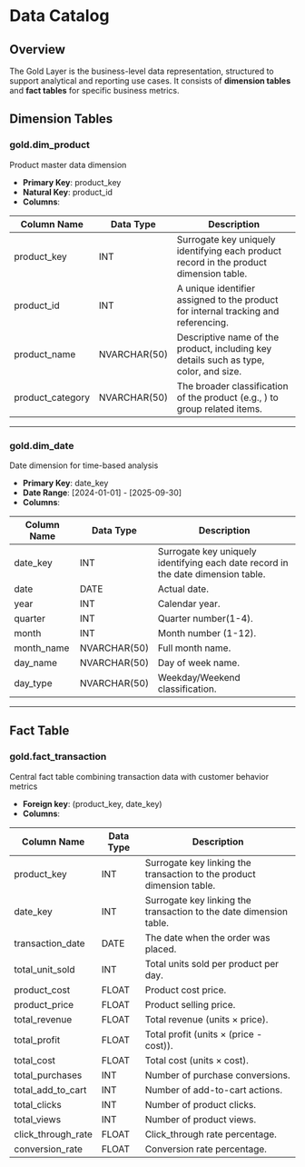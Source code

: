 # Data Catalog

## Overview
The Gold Layer is the business-level data representation, structured to support analytical and reporting use cases. It consists of **dimension tables** and **fact tables** for specific business metrics.

## Dimension Tables

### **gold.dim_product**
Product master data dimension

- **Primary Key**: product_key
- **Natural Key**: product_id
- **Columns**:

| Column Name       | Data Type     | Description                                                                           |
|-------------------|---------------|---------------------------------------------------------------------------------------|
| product_key       | INT           | Surrogate key uniquely identifying each product record in the product dimension table.|
| product_id        | INT           | A unique identifier assigned to the product for internal tracking and referencing.    |
| product_name      | NVARCHAR(50)  | Descriptive name of the product, including key details such as type, color, and size. |
| product_category  | NVARCHAR(50)  | The broader classification of the product (e.g., ) to group related items.            |

---

### **gold.dim_date**
Date dimension for time-based analysis

- **Primary Key**: date_key
- **Date Range**: [2024-01-01] - [2025-09-30]
- **Columns**:

| Column Name    | Data Type    | Description                                                                     |
|----------------|--------------|---------------------------------------------------------------------------------|
| date_key       | INT          | Surrogate key uniquely identifying each date record in the date dimension table.|
| date           | DATE         | Actual date.                                                                    |
| year           | INT          | Calendar year.                                                                  |
| quarter        | INT          | Quarter number(1-4).                                                            |
| month          | INT          | Month number (1-12).                                                            |
| month_name     | NVARCHAR(50) | Full month name.                                                                |
| day_name       | NVARCHAR(50) | Day of week name.                                                               |
| day_type       | NVARCHAR(50) | Weekday/Weekend classification.                                                 |

---

## Fact Table

### **gold.fact_transaction**
Central fact table combining transaction data with customer behavior metrics

- **Foreign key**: (product_key, date_key)
- **Columns**:

| Column Name       | Data Type | Description                                                               |
|-------------------|-----------|---------------------------------------------------------------------------|
| product_key       | INT       | Surrogate key linking the transaction to the product dimension table.     |
| date_key          | INT       | Surrogate key linking the transaction to the date dimension table.        |
| transaction_date  | DATE      | The date when the order was placed.                                       |
| total_unit_sold   | INT       | Total units sold per product per day.                                     |
| product_cost      | FLOAT     | Product cost price.                                                       |
| product_price     | FLOAT     | Product selling price.                                                    |
| total_revenue     | FLOAT     | Total revenue (units × price).                                            |
| total_profit      | FLOAT     | Total profit (units × (price - cost)).                                    |
| total_cost        | FLOAT     | Total cost (units × cost).                                                |
| total_purchases   | INT       | Number of purchase conversions.                                           |
| total_add_to_cart | INT       | Number of add-to-cart actions.                                            |
| total_clicks      | INT       | Number of product clicks.                                                 |
| total_views       | INT       | Number of product views.                                                  |
| click_through_rate| FLOAT     | Click_through rate percentage.                                            |
| conversion_rate   | FLOAT     | Conversion rate percentage.                                               |

